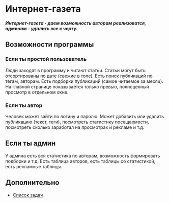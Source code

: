 # Интернет-газета
***Интернет-газета - даем возможность авторам реализоватся, админам - удалить все к черту.***

## Возможности программы
### Если ты простой пользователь
Люди заходят в программу и читают статьи. Статьи могут быть отсортированы по дате (свежие в топе). Есть поиск публикаций по тегам, авторам. Есть подборки публикаций (самое читаемое за месяц). На главной странице показывается только превью, полноценный просмотр в отдельном окне.

### Если ты автор
Человек может зайти по логину и паролю. Может добавить или удалить публикацию (текст, теги), посмотреть статистику посещаемости, посмотреть сколько заработал на просмотрах и рекламе и т.д.

## Если ты админ
У админа есть вся статистика по авторам, возможность формировать подборки и т.д.
Есть таблица авторов, есть таблицы со статистикой, есть рекламные таблицы.

## Дополнительно
  - [Список задач](https://docs.google.com/spreadsheets/d/1kn53fy197NlNkCA0opnQ0eKjl10PJBdGU8ZoWwuSKhQ/edit#gid=608109338)
